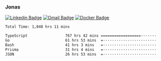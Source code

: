 ### Jonas
[![Linkedin Badge](https://img.shields.io/badge/-Jonas%20Neto-9933F7?style=flat-square&logo=Linkedin&logoColor=white&link=https://www.linkedin.com/in/jonas-nogueira-neto/)](https://www.linkedin.com/in/jonas-nogueira-neto/)
[![Gmail Badge](https://img.shields.io/badge/-nogueiraneto.jonas@gmail.com-9933F7?style=flat-square&logo=Gmail&logoColor=white&link=mailto:nogueiraneto.jonas@gmail.com)](mailto:nogueiraneto.jonas@gmail.com)
[![Docker Badge](https://img.shields.io/badge/-DockerHub-9933F7?style=flat-square&logo=Docker&logoColor=white&link=https://hub.docker.com/u/jonasssneto)](https://hub.docker.com/u/jonasssneto)


<!--START_SECTION:waka-->

```txt
Total Time: 1,048 hrs 11 mins

TypeScript                 767 hrs 42 mins ==================·······   72.52 %
Go                         61 hrs 53 mins  =························   05.85 %
Bash                       41 hrs 3 mins   =························   03.88 %
Prisma                     31 hrs 4 mins   =························   02.94 %
JSON                       26 hrs 53 mins  =························   02.54 %
```

<!--END_SECTION:waka-->
###
